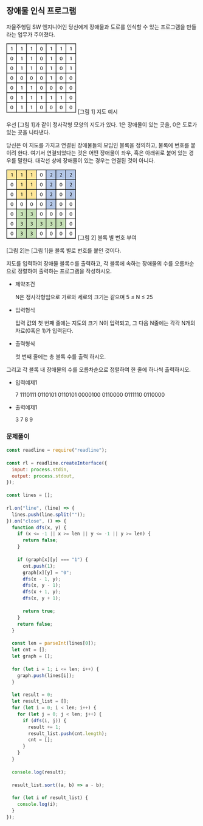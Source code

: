 ## 장애물 인식 프로그램

자율주행팀 SW 엔지니어인 당신에게 장애물과 도로를 인식할 수 있는 프로그램을 만들라는 업무가 주어졌다.

![](./jang1.jpeg)
[그림 1] 지도 예시

우선 [그림 1]과 같이 정사각형 모양의 지도가 있다. 1은 장애물이 있는 곳을, 0은 도로가 있는 곳을 나타낸다.

당신은 이 지도를 가지고 연결된 장애물들의 모임인 블록을 정의하고, 불록에 번호를 붙이려 한다. 여기서 연결되었다는 것은 어떤 장애물이 좌우, 혹은 아래위로 붙어 있는 경우를 말한다. 대각선 상에 장애물이 있는 경우는 연결된 것이 아니다.

![](./jang2.jpeg)
[그림 2] 블록 별 번호 부여

[그림 2]는 [그림 1]을 블록 별로 번호를 붙인 것이다.

지도를 입력하여 장애물 블록수를 출력하고, 각 블록에 속하는 장애물의 수를 오름차순으로 정렬하여 출력하는 프로그램을 작성하시오.

- 제약조건

  N은 정사각형임으로 가로와 세로의 크기는 같으며 5 ≤ N ≤ 25

- 입력형식

  입력 값의 첫 번째 줄에는 지도의 크기 N이 입력되고, 그 다음 N줄에는 각각 N개의 자료(0혹은 1)가 입력된다.

- 출력형식

  첫 번째 줄에는 총 블록 수를 출력 하시오.

그리고 각 블록 내 장애물의 수를 오름차순으로 정렬하여 한 줄에 하나씩 출력하시오.

- 입력예제1

  7
  1110111
  0110101
  0110101
  0000100
  0110000
  0111110
  0110000

- 출력예제1

  3
  7
  8
  9

### 문제풀이

```jsx
const readline = require("readline");

const rl = readline.createInterface({
  input: process.stdin,
  output: process.stdout,
});

const lines = [];

rl.on("line", (line) => {
  lines.push(line.split(""));
}).on("close", () => {
  function dfs(x, y) {
    if (x <= -1 || x >= len || y <= -1 || y >= len) {
      return false;
    }

    if (graph[x][y] === "1") {
      cnt.push(1);
      graph[x][y] = "0";
      dfs(x - 1, y);
      dfs(x, y - 1);
      dfs(x + 1, y);
      dfs(x, y + 1);

      return true;
    }
    return false;
  }

  const len = parseInt(lines[0]);
  let cnt = [];
  let graph = [];

  for (let i = 1; i <= len; i++) {
    graph.push(lines[i]);
  }

  let result = 0;
  let result_list = [];
  for (let i = 0; i < len; i++) {
    for (let j = 0; j < len; j++) {
      if (dfs(i, j)) {
        result += 1;
        result_list.push(cnt.length);
        cnt = [];
      }
    }
  }

  console.log(result);

  result_list.sort((a, b) => a - b);

  for (let i of result_list) {
    console.log(i);
  }
});
```
